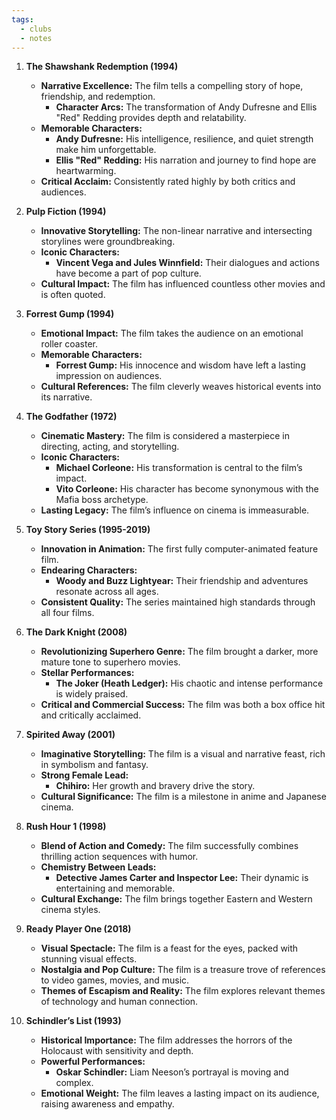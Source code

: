 ```yaml
---
tags:
  - clubs
  - notes
---
```



1. **The Shawshank Redemption (1994)**
    
    - **Narrative Excellence:** The film tells a compelling story of hope, friendship, and redemption.
        - **Character Arcs:** The transformation of Andy Dufresne and Ellis "Red" Redding provides depth and relatability.
    - **Memorable Characters:**
        - **Andy Dufresne:** His intelligence, resilience, and quiet strength make him unforgettable.
        - **Ellis "Red" Redding:** His narration and journey to find hope are heartwarming.
    - **Critical Acclaim:** Consistently rated highly by both critics and audiences.
2. **Pulp Fiction (1994)**
    
    - **Innovative Storytelling:** The non-linear narrative and intersecting storylines were groundbreaking.
    - **Iconic Characters:**
        - **Vincent Vega and Jules Winnfield:** Their dialogues and actions have become a part of pop culture.
    - **Cultural Impact:** The film has influenced countless other movies and is often quoted.
3. **Forrest Gump (1994)**
    
    - **Emotional Impact:** The film takes the audience on an emotional roller coaster.
    - **Memorable Characters:**
        - **Forrest Gump:** His innocence and wisdom have left a lasting impression on audiences.
    - **Cultural References:** The film cleverly weaves historical events into its narrative.
4. **The Godfather (1972)**
    
    - **Cinematic Mastery:** The film is considered a masterpiece in directing, acting, and storytelling.
    - **Iconic Characters:**
        - **Michael Corleone:** His transformation is central to the film’s impact.
        - **Vito Corleone:** His character has become synonymous with the Mafia boss archetype.
    - **Lasting Legacy:** The film’s influence on cinema is immeasurable.
5. **Toy Story Series (1995-2019)**
    
    - **Innovation in Animation:** The first fully computer-animated feature film.
    - **Endearing Characters:**
        - **Woody and Buzz Lightyear:** Their friendship and adventures resonate across all ages.
    - **Consistent Quality:** The series maintained high standards through all four films.
6. **The Dark Knight (2008)**
    
    - **Revolutionizing Superhero Genre:** The film brought a darker, more mature tone to superhero movies.
    - **Stellar Performances:**
        - **The Joker (Heath Ledger):** His chaotic and intense performance is widely praised.
    - **Critical and Commercial Success:** The film was both a box office hit and critically acclaimed.
7. **Spirited Away (2001)**
    
    - **Imaginative Storytelling:** The film is a visual and narrative feast, rich in symbolism and fantasy.
    - **Strong Female Lead:**
        - **Chihiro:** Her growth and bravery drive the story.
    - **Cultural Significance:** The film is a milestone in anime and Japanese cinema.
8. **Rush Hour 1 (1998)**
    
    - **Blend of Action and Comedy:** The film successfully combines thrilling action sequences with humor.
    - **Chemistry Between Leads:**
        - **Detective James Carter and Inspector Lee:** Their dynamic is entertaining and memorable.
    - **Cultural Exchange:** The film brings together Eastern and Western cinema styles.
9. **Ready Player One (2018)**
    
    - **Visual Spectacle:** The film is a feast for the eyes, packed with stunning visual effects.
    - **Nostalgia and Pop Culture:** The film is a treasure trove of references to video games, movies, and music.
    - **Themes of Escapism and Reality:** The film explores relevant themes of technology and human connection.
10. **Schindler’s List (1993)**
    
    - **Historical Importance:** The film addresses the horrors of the Holocaust with sensitivity and depth.
    - **Powerful Performances:**
        - **Oskar Schindler:** Liam Neeson’s portrayal is moving and complex.
    - **Emotional Weight:** The film leaves a lasting impact on its audience, raising awareness and empathy.